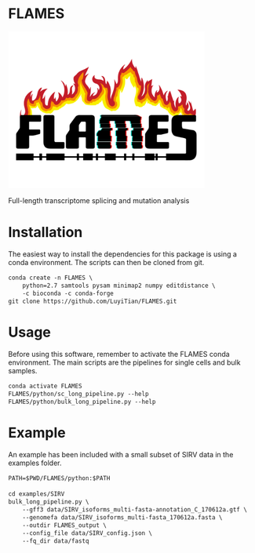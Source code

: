 # FLAMES

<img src="img/flames_logo.png" width="400">


Full-length transcriptome splicing and mutation analysis

# Installation

The easiest way to install the dependencies for this package is using a conda environment. The scripts can then be cloned from git.

```
conda create -n FLAMES \
    python=2.7 samtools pysam minimap2 numpy editdistance \
    -c bioconda -c conda-forge
git clone https://github.com/LuyiTian/FLAMES.git
```

# Usage

Before using this software, remember to activate the FLAMES conda environment. The main scripts are the pipelines for single cells and bulk samples.

```
conda activate FLAMES
FLAMES/python/sc_long_pipeline.py --help
FLAMES/python/bulk_long_pipeline.py --help
```

# Example

An example has been included with a small subset of SIRV data in the examples folder.

```
PATH=$PWD/FLAMES/python:$PATH

cd examples/SIRV
bulk_long_pipeline.py \
    --gff3 data/SIRV_isoforms_multi-fasta-annotation_C_170612a.gtf \
    --genomefa data/SIRV_isoforms_multi-fasta_170612a.fasta \
    --outdir FLAMES_output \
    --config_file data/SIRV_config.json \
    --fq_dir data/fastq
```
